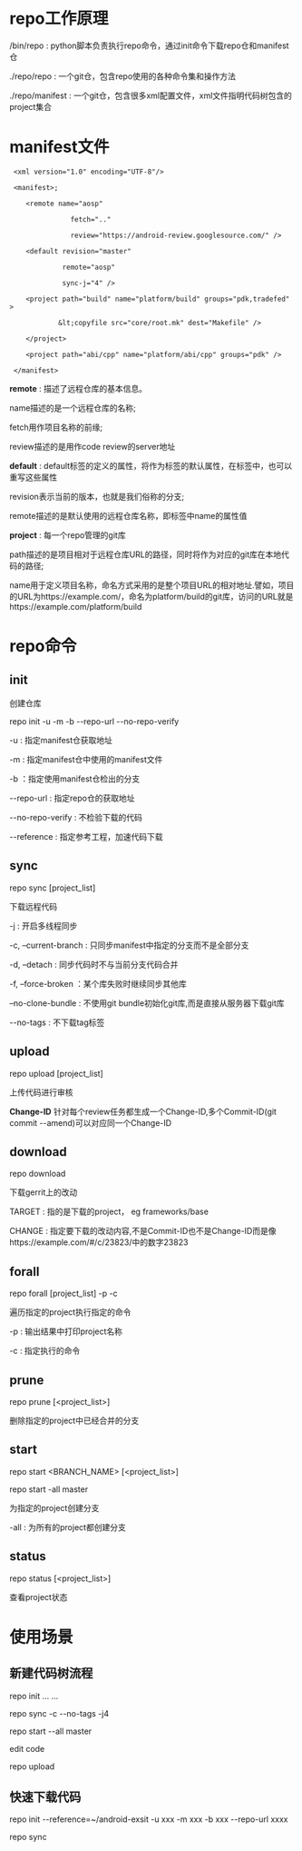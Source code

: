 # repo工作原理

/bin/repo : python脚本负责执行repo命令，通过init命令下载repo仓和manifest仓

./repo/repo : 一个git仓，包含repo使用的各种命令集和操作方法

./repo/manifest : 一个git仓，包含很多xml配置文件，xml文件指明代码树包含的project集合

# manifest文件

```
 <xml version="1.0" encoding="UTF-8"/>

 <manifest>;

    <remote name="aosp"

               fetch=".."

               review="https://android-review.googlesource.com/" />

    <default revision="master"

             remote="aosp"

             sync-j="4" />

    <project path="build" name="platform/build" groups="pdk,tradefed" >

	        &lt;copyfile src="core/root.mk" dest="Makefile" />

    </project>

    <project path="abi/cpp" name="platform/abi/cpp" groups="pdk" />

 </manifest>

```

**remote** : 描述了远程仓库的基本信息。

name描述的是一个远程仓库的名称;

fetch用作项目名称的前缘;

review描述的是用作code review的server地址

**default** : default标签的定义的属性，将作为<project>标签的默认属性，在<project>标签中，也可以重写这些属性

revision表示当前的版本，也就是我们俗称的分支;

remote描述的是默认使用的远程仓库名称，即<remote>标签中name的属性值

**project** : 每一个repo管理的git库

path描述的是项目相对于远程仓库URL的路径，同时将作为对应的git库在本地代码的路径;

name用于定义项目名称，命名方式采用的是整个项目URL的相对地址.譬如，项目的URL为https://example.com/，命名为platform/build的git库，访问的URL就是https://example.com/platform/build

# repo命令

## init

创建仓库

repo init -u <URL> -m <MANIFIST> -b <BRANCH> --repo-url <REPO URL> --no-repo-verify

-u : 指定manifest仓获取地址

-m : 指定manifest仓中使用的manifest文件

-b ：指定使用manifest仓检出的分支

--repo-url : 指定repo仓的获取地址

--no-repo-verify : 不检验下载的代码

--reference : 指定参考工程，加速代码下载

## sync

repo sync [project_list]

下载远程代码

-j<n> : 开启多线程同步

-c, –current-branch : 只同步manifest中指定的分支而不是全部分支

-d, –detach : 同步代码时不与当前分支代码合并

-f, –force-broken ：某个库失败时继续同步其他库

–no-clone-bundle : 不使用git bundle初始化git库,而是直接从服务器下载git库

--no-tags : 不下载tag标签

## upload

repo upload [project_list]

上传代码进行审核

**Change-ID** 针对每个review任务都生成一个Change-ID,多个Commit-ID(git commit --amend)可以对应同一个Change-ID

## download

repo download <TARGET> <CHANGE>

下载gerrit上的改动

TARGET : 指的是下载的project， eg frameworks/base

CHANGE : 指定要下载的改动内容,不是Commit-ID也不是Change-ID而是像https://example.com/#/c/23823/中的数字23823 

## forall

repo forall [project_list] -p -c <COMMOND>

遍历指定的project执行指定的命令

-p : 输出结果中打印project名称

-c : 指定执行的命令

## prune

repo prune [<project_list>]

删除指定的project中已经合并的分支

## start

repo start <BRANCH_NAME> [<project_list>]

repo start -all master

为指定的project创建分支

-all : 为所有的project都创建分支

## status

repo status [<project_list>]

查看project状态

# 使用场景

## 新建代码树流程

repo init ... ...

repo sync -c --no-tags -j4

repo start --all master

edit code

repo upload

## 快速下载代码

repo init --reference=~/android-exsit  -u xxx -m xxx -b xxx --repo-url xxxx 

repo sync 



